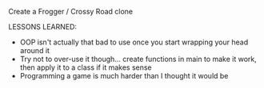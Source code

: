 Create a Frogger / Crossy Road clone

LESSONS LEARNED:
- OOP isn't actually that bad to use once you start wrapping your head around it
- Try not to over-use it though... create functions in main to make it work, then apply it to a class if it makes sense
- Programming a game is much harder than I thought it would be

